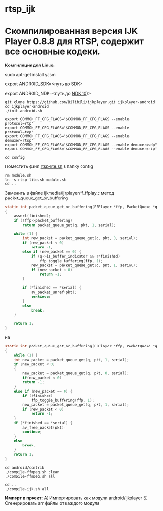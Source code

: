 # rtsp_ijk

# **Скомпилированная версия IJK Player 0.8.8 для RTSP, содержит все основные кодеки.**


**Компиляция для Linux:**

sudo apt-get install yasm

export ANDROID_SDK=<путь до SDK>

export ANDROID_NDK=<путь до [NDK 10](https://dl.google.com/android/repository/android-ndk-r10e-windows-x86_64.zip?hl=ru "NDK 10"))>



    git clone https://github.com/Bilibili/ijkplayer.git ijkplayer-android
    cd ijkplayer-android
    ./init-android.sh

    export COMMON_FF_CFG_FLAGS="$COMMON_FF_CFG_FLAGS --enable-protocol=rtp"
    export COMMON_FF_CFG_FLAGS="$COMMON_FF_CFG_FLAGS --enable-protocol=tcp"
    export COMMON_FF_CFG_FLAGS="$COMMON_FF_CFG_FLAGS --enable-demuxer=rtsp"
    export COMMON_FF_CFG_FLAGS="$COMMON_FF_CFG_FLAGS --enable-demuxer=sdp"
    export COMMON_FF_CFG_FLAGS="$COMMON_FF_CFG_FLAGS --enable-demuxer=rtp"

    cd config
Поместить файл [rtsp-lite.sh](https://github.com/X1opya/rtsp_ijk/blob/master/rtsp-lite.sh) в папку config



    rm module.sh
    ln -s rtsp-lite.sh module.sh
    cd ..

Заменить в файле ijkmedia/ijkplayer/ff_ffplay.c метод packet_queue_get_or_buffering

```c
static int packet_queue_get_or_buffering(FFPlayer *ffp, PacketQueue *q, AVPacket *pkt, int *serial, int *finished)
{
    assert(finished);
    if (!ffp->packet_buffering)
        return packet_queue_get(q, pkt, 1, serial);

    while (1) {
        int new_packet = packet_queue_get(q, pkt, 0, serial);
        if (new_packet < 0)
            return -1;
        else if (new_packet == 0) {
            if (q->is_buffer_indicator && !*finished)
                ffp_toggle_buffering(ffp, 1);
            new_packet = packet_queue_get(q, pkt, 1, serial);
            if (new_packet < 0)
                return -1;
        }

        if (*finished == *serial) {
            av_packet_unref(pkt);
            continue;
        }
        else
            break;
    }

    return 1;
}
```

на

```c
static int packet_queue_get_or_buffering(FFPlayer *ffp, PacketQueue *q, AVPacket *pkt, int *serial, int *finished)
{
    while (1) {
    int new_packet = packet_queue_get(q, pkt, 1, serial);
    if (new_packet < 0)
    {
        new_packet = packet_queue_get(q, pkt, 0, serial);
        if(new_packet < 0)
        return -1;
    }
    else if (new_packet == 0) {
        if (!finished)
            ffp_toggle_buffering(ffp, 1);
        new_packet = packet_queue_get(q, pkt, 1, serial);
        if (new_packet < 0)
            return -1;
    }
    if (*finished == *serial) {
        av_free_packet(pkt);
        continue;
    }
    else
        break;
    }
    return 1;
}
```



    cd android/contrib
    ./compile-ffmpeg.sh clean
    ./compile-ffmpeg.sh all
    
    cd ..
    ./compile-ijk.sh all
    
    
**Импорт в проект:**
A) Импортировать как модули android/ijkplayer 
Б) Сгенерировать arr файлы от каждого модуля 
